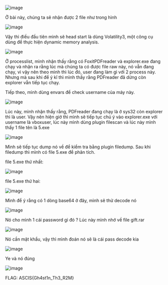 ![image](https://github.com/user-attachments/assets/99d4151b-6221-4007-a2a2-f08ee532b427)

Ở bài này, chúng ta sẽ nhận được 2 file như trong hình

![image](https://github.com/user-attachments/assets/f8f127c6-1277-4b87-9629-0d04bae41bdf)

Vậy thì điều đầu tiên mình sẽ head start là dùng Volatility3, một công cụ dùng để thực hiện dynamic memory analysis.

![image](https://github.com/user-attachments/assets/e65f5ac7-9dd6-42ce-bea5-c910a9ff93da)

Ở processlist, mình nhận thấy rằng có FoxitPDFreader và explorer.exe đang chạy và nhận ra rằng lúc mà chúng ta có được file raw này, nó vẫn đang chạy, vì vậy nên theo mình thì lúc đó, user đang làm gì với 2 process này. Nhưng mà sau khi để ý kĩ thì mình thấy rằng PDFreader đã dừng còn explorer vẫn tiếp tục chạy.

Tiếp theo, mình dùng envars để check username của máy này.

![image](https://github.com/user-attachments/assets/2848909a-57c4-45f2-9fb9-0b490afc8c80)

Lúc này, mình nhận thấy rằng, PDFreader đang chạy là ở sys32 còn explorer thì là user. Vậy nên hiện giờ thì mình sẽ tiếp tục chú ý vào explorer.exe với username là vboxuser, lúc này mình dùng plugin filescan và lúc này mình thấy 1 file tên là 5.exe

![image](https://github.com/user-attachments/assets/0ccc0684-1c4c-402d-b117-b4cba0b0a691)

Mình sẽ tiếp tục dump nó về để kiểm tra bằng plugin filedump. Sau khi filedump thì mình có file 5.exe để phân tích. 

file 5.exe thứ nhất:

![image](https://github.com/user-attachments/assets/229ea318-5e06-4218-9e0b-08b09ef0e0b2)

file 5.exe thứ hai:

![image](https://github.com/user-attachments/assets/914fb991-6df0-4309-9c24-9a98bc148809)

Mình để ý rằng có 1 dòng base64 ở đây, mình sẽ thử decode nó

![image](https://github.com/user-attachments/assets/0ee48d82-cc43-42be-8c09-aa6097daf052)

Nó cho mình 1 cái password gì đó ? Lúc này mình nhớ về file gift.rar

![image](https://github.com/user-attachments/assets/8ad4aad0-b09a-42de-8d63-cbafd5d599a9)

Nó cần mật khẩu, vậy thì mình đoán nó sẽ là cái pass decode kia

![image](https://github.com/user-attachments/assets/d1d12999-f9ed-4db3-a5fd-60ae292ca4b7)

Ye và nó đúng

![image](https://github.com/user-attachments/assets/274e6858-e7a7-4323-a8b4-525d10066e22)

FLAG: ASCIS{Gh4st1n_Th3_R2M}






